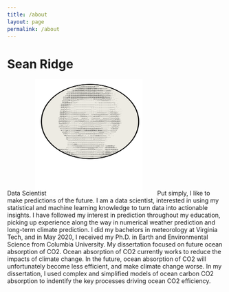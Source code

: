 ```yaml
---
title: /about
layout: page
permalink: /about
---
```

# Sean Ridge
Data Scientist
<img src="/assets/avatar.svg" alt="image" width="250" height="270" style="position:relative; left:-30px; top:0px; z-index: -1;" />
Put simply, I like to make predictions of the future. I am a data scientist, interested in using my statistical and machine learning knowledge to turn data into actionable insights. I have followed my interest in prediction throughout my education, picking up experience along the way in numerical weather prediction and long-term climate prediction. I did my bachelors in meteorology at Virginia Tech, and in May 2020, I received my Ph.D. in Earth and Environmental Science from Columbia University. My dissertation focused on future ocean absorption of CO2. Ocean absorption of CO2 currently works to reduce the impacts of climate change. In the future, ocean absorption of CO2 will unfortunately become less efficient, and make climate change worse. In my dissertation, I used complex and simplified models of ocean carbon CO2 absorption to indentify the key processes driving ocean CO2 efficiency.


